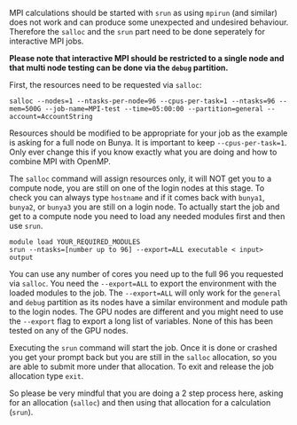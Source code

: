MPI calculations should be started with `srun` as using `mpirun` (and similar) does not work and can produce some unexpected and undesired behaviour. 
Therefore the `salloc` and the `srun` part need to be done seperately for interactive MPI jobs.

**Please note that interactive MPI should be restricted to a single node and that multi node testing can be done via the `debug` partition.**

First, the resources need to be requested via `salloc`:

```
salloc --nodes=1 --ntasks-per-node=96 --cpus-per-task=1 --ntasks=96 --mem=500G --job-name=MPI-test --time=05:00:00 --partition=general --account=AccountString
```
Resources should be modified to be appropriate for your job as the example is asking for a full node on Bunya. It is important to keep `--cpus-per-task=1`. 
Only ever change this if you know exactly what you are doing and how to combine MPI with OpenMP.

The `salloc` command will assign resources only, it will NOT get you to a compute node, you are still on one of the login nodes at this stage. To check you can 
always type `hostname` and if it comes back with `bunya1`, `bunya2`, or `bunya3` you are still on a login node. To actually start the 
job and get to a compute node you need to load any needed modules first and then use `srun`.

```
module load YOUR_REQUIRED_MODULES
srun --ntasks=[number up to 96] --export=ALL executable < input> output
```

You can use any number of cores you need up to the full 96 you requested via `salloc`. You need the
`--export=ALL` to export the environment with the loaded modules to the job. The `--export=ALL` will only work for the `general` and `debug` partition as its 
nodes have a similar environment and module path to the login nodes. The GPU nodes are different and you might need to use the `--export` flag to export a long 
list of variables. None of this has been tested on any of the GPU nodes.   


Executing the `srun` command will start the job. Once it is done or crashed you get your prompt back but you are still in the `salloc` allocation, 
so you are able to submit more under that allocation. To exit and release the job allocation type `exit`.

So please be very mindful that you are doing a 2 step process here, asking for an allocation (`salloc`) and then using that allocation for a calculation (`srun`). 
 